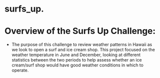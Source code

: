 # surfs_up.
# Overview of the Surfs Up Challenge:
* The purpose of this challenge to review weather patterns in Hawaii as we look to open a surf and ice cream shop. This project focused on the weather temperature in June and December, looking at different statistics between the two periods to help assess whether an ice cream/surf shop would have good weather conditions in which to operate.

